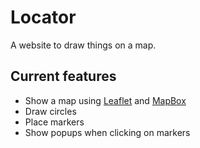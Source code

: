 # Locator

A website to draw things on a map.

## Current features

* Show a map using [Leaflet](https://leafletjs.com/) and [MapBox](https://www.mapbox.com/)
* Draw circles
* Place markers
* Show popups when clicking on markers